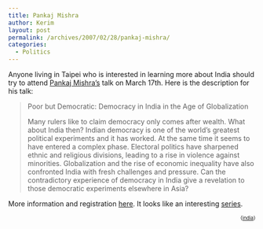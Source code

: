 ```yaml
---
title: Pankaj Mishra
author: Kerim
layout: post
permalink: /archives/2007/02/28/pankaj-mishra/
categories:
  - Politics
---
```

Anyone living in Taipei who is interested in learning more about India should try to attend <a href="http://www.columbia.edu/itc/mealac/pritchett/00litlinks/pankajmishra/" onclick="_gaq.push(['_trackEvent', 'outbound-article', 'http://www.columbia.edu/itc/mealac/pritchett/00litlinks/pankajmishra/', 'Pankaj Mishra&#8217;s']);" >Pankaj Mishra&#8217;s</a> talk on March 17th. Here is the description for his talk:

> Poor but Democratic: Democracy in India in the Age of Globalization
> 
> Many rulers like to claim democracy only comes after wealth. What about India then? Indian democracy is one of the world’s greatest political experiments and it has worked. At the same time it seems to have entered a complex phase. Electoral politics have sharpened ethnic and religious divisions, leading to a rise in violence against minorities. Globalization and the rise of economic inequality have also confronted India with fresh challenges and pressure. Can the contradictory experience of democracy in India give a revelation to those democratic experiments elsewhere in Asia? 

More information and registration <a href="http://www.civictaipei.org/WF_Activity_View.aspx?dataid=55" onclick="_gaq.push(['_trackEvent', 'outbound-article', 'http://www.civictaipei.org/WF_Activity_View.aspx?dataid=55', 'here']);" >here</a>. It looks like an interesting <a href="http://www.civictaipei.org/WF_Activity_List.aspx" onclick="_gaq.push(['_trackEvent', 'outbound-article', 'http://www.civictaipei.org/WF_Activity_List.aspx', 'series']);" >series</a>.  
<!-- technorati tags start -->

<div style="text-align:right;">
  <span style="font-size:x-small;">{<a href="http://www.technorati.com/tag/india" onclick="_gaq.push(['_trackEvent', 'outbound-article', 'http://www.technorati.com/tag/india', 'india']);"  rel="tag">india</a>}</span>


<!-- technorati tags end -->

